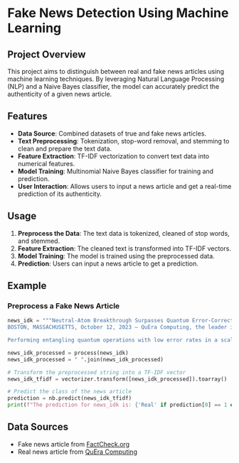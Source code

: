 
# Fake News Detection Using Machine Learning

## Project Overview

This project aims to distinguish between real and fake news articles using machine learning techniques. By leveraging Natural Language Processing (NLP) and a Naive Bayes classifier, the model can accurately predict the authenticity of a given news article.

## Features

- **Data Source**: Combined datasets of true and fake news articles.
- **Text Preprocessing**: Tokenization, stop-word removal, and stemming to clean and prepare the text data.
- **Feature Extraction**: TF-IDF vectorization to convert text data into numerical features.
- **Model Training**: Multinomial Naive Bayes classifier for training and prediction.
- **User Interaction**: Allows users to input a news article and get a real-time prediction of its authenticity.

## Usage

1. **Preprocess the Data**: The text data is tokenized, cleaned of stop words, and stemmed.
2. **Feature Extraction**: The cleaned text is transformed into TF-IDF vectors.
3. **Model Training**: The model is trained using the preprocessed data.
4. **Prediction**: Users can input a news article to get a prediction.

## Example

### Preprocess a Fake News Article

```python
news_idk = """Neutral-Atom Breakthrough Surpasses Quantum Error-Correcting Thresholds, A Critical Step to Achieving Quantum Viability in Commercial Applications 
BOSTON, MASSACHUSETTS, October 12, 2023 – QuEra Computing, the leader in neutral-atom quantum computers, today announced that a team of researchers from Harvard, MIT and QuEra successfully demonstrated two-qubit entangling gates with an unprecedented 99.5% fidelity on 60 neutral atom qubits in parallel. The quantum breakthrough is the result of an extensive test conducted by Harvard University’s Department of Physics and John A. Paulson School of Engineering and Applied Sciences, QuEra, and MIT’s Department of Physics and Research Laboratory of Electronics. The breakthrough was first reported in ArXiv, and the full research paper can be found here.

Performing entangling quantum operations with low error rates in a scalable fashion is a central element of useful quantum information processing. Neutral atom arrays have recently emerged as a promising quantum computing platform, featuring coherent control over hundreds of qubits and any-to-any gate connectivity in a flexible, dynamically reconfigurable architecture. Fidelities of above 99% (or below 1% error rates) are required to surpass quantum error-correcting thresholds, and previously, 97.5% was the highest fidelity achieved within this configuration. By enabling high-fidelity operation in a scalable, highly connected system, MIT, Harvard, and QuEra have laid the groundwork for large-scale implementation of quantum algorithms, error-corrected circuits, and digital simulations"""

news_idk_processed = process(news_idk)
news_idk_processed = " ".join(news_idk_processed)

# Transform the preprocessed string into a TF-IDF vector
news_idk_tfidf = vectorizer.transform([news_idk_processed]).toarray()

# Predict the class of the news article
prediction = nb.predict(news_idk_tfidf)
print(f"The prediction for news_idk is: {'Real' if prediction[0] == 1 else 'Fake'}")
```

## Data Sources

- Fake news article from [FactCheck.org](https://www.factcheck.org/)
- Real news article from [QuEra Computing](https://www.quera.com/)

